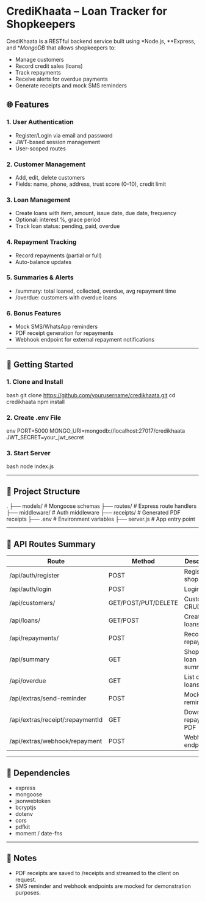 # CrediKhaata – Loan Tracker for Shopkeepers

CrediKhaata is a RESTful backend service built using *Node.js, **Express, and **MongoDB* that allows shopkeepers to:

* Manage customers
* Record credit sales (loans)
* Track repayments
* Receive alerts for overdue payments
* Generate receipts and mock SMS reminders

## 🌐 Features

### 1. User Authentication

* Register/Login via email and password
* JWT-based session management
* User-scoped routes

### 2. Customer Management

* Add, edit, delete customers
* Fields: name, phone, address, trust score (0–10), credit limit

### 3. Loan Management

* Create loans with item, amount, issue date, due date, frequency
* Optional: interest %, grace period
* Track loan status: pending, paid, overdue

### 4. Repayment Tracking

* Record repayments (partial or full)
* Auto-balance updates

### 5. Summaries & Alerts

* /summary: total loaned, collected, overdue, avg repayment time
* /overdue: customers with overdue loans

### 6. Bonus Features

* Mock SMS/WhatsApp reminders
* PDF receipt generation for repayments
* Webhook endpoint for external repayment notifications

---

## 🚀 Getting Started

### 1. Clone and Install

bash
git clone https://github.com/yourusername/credikhaata.git
cd credikhaata
npm install


### 2. Create .env File

env
PORT=5000
MONGO_URI=mongodb://localhost:27017/credikhaata
JWT_SECRET=your_jwt_secret


### 3. Start Server

bash
node index.js


---

## 📂 Project Structure


.
├── models/           # Mongoose schemas
├── routes/           # Express route handlers
├── middleware/       # Auth middleware
├── receipts/         # Generated PDF receipts
├── .env              # Environment variables
├── server.js         # App entry point


---

## 🔑 API Routes Summary

| Route                              | Method              | Description             |
| ---------------------------------- | ------------------- | ----------------------- |
| /api/auth/register               | POST                | Register shopkeeper     |
| /api/auth/login                  | POST                | Login                   |
| /api/customers/                  | GET/POST/PUT/DELETE | Customer CRUD           |
| /api/loans/                      | GET/POST            | Create/View loans       |
| /api/repayments/                 | POST                | Record repayment        |
| /api/summary                     | GET                 | Shopkeeper loan summary |
| /api/overdue                     | GET                 | List overdue loans      |
| /api/extras/send-reminder        | POST                | Mock SMS reminder       |
| /api/extras/receipt/:repaymentId | GET                 | Download repayment PDF  |
| /api/extras/webhook/repayment    | POST                | Webhook endpoint        |

---

## 🔧 Dependencies

* express
* mongoose
* jsonwebtoken
* bcryptjs
* dotenv
* cors
* pdfkit
* moment / date-fns

---

## 📌 Notes

* PDF receipts are saved to /receipts and streamed to the client on request.
* SMS reminder and webhook endpoints are mocked for demonstration purposes.

